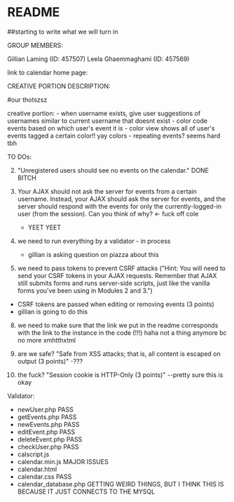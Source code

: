# README #

##starting to write what we will turn in

GROUP MEMBERS:

Gillian Laming (ID: 457507)
Leela Ghaemmaghami (ID: 457569)

link to calendar home page: 

CREATIVE PORTION DESCRIPTION:

#our thotszsz 

creative portion:
    - when username exists, give user suggestions of usernames similar to current username that doesnt exist
    - color code events based on which user's event it is
    - color view shows all of user's events tagged a certain color!! yay colors
    - repeating events? seems hard tbh

TO DOs:


2. "Unregistered users should see no events on the calendar." DONE BITCH

4. Your AJAX should not ask the server for events from a certain username. Instead, your AJAX should ask the server for events, and the server should respond with the events for only the currently-logged-in user (from the session). Can you think of why? <- fuck off cole
    - YEET YEET 

5. we need to run everything by a validator - in process 
    - gillian is asking question on piazza about this

7. we need to pass tokens to prevent CSRF attacks ("Hint: You will need to send your CSRF tokens in your AJAX requests. Remember that AJAX still submits forms and runs server-side scripts, just like the vanilla forms you've been using in Modules 2 and 3.")
- CSRF tokens are passed when editing or removing events (3 points)
- gillian is going to do this

8. we need to make sure that the link we put in the readme corresponds with the link to the instance in the code (!!!) haha not a thing anymore bc no more xmhtthxtml

9. are we safe? "Safe from XSS attacks; that is, all content is escaped on output (3 points)" -???

11. the fuck? "Session cookie is HTTP-Only (3 points)" --pretty sure this is okay 

Validator:

- newUser.php PASS
- getEvents.php PASS
- newEvents.php PASS
- editEvent.php PASS
- deleteEvent.php PASS
- checkUser.php PASS
- calscript.js 
- calendar.min.js MAJOR ISSUES
- calendar.html 
- calendar.css PASS
- calendar_database.php GETTING WEIRD THINGS, BUT I THINK THIS IS BECAUSE IT JUST CONNECTS TO THE MYSQL

